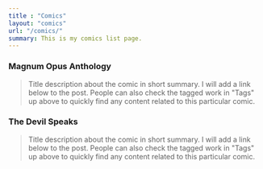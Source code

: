 ```yaml
---
title : "Comics"
layout: "comics"
url: "/comics/"
summary: This is my comics list page.
---
```


### Magnum Opus Anthology

>Title description about the comic in short summary. I will add a link below to the post.
People can also check the tagged work in "Tags" up above to quickly find any content related to
this particular comic.

### The Devil Speaks

>Title description about the comic in short summary. I will add a link below to the post.
People can also check the tagged work in "Tags" up above to quickly find any content related to
this particular comic.

